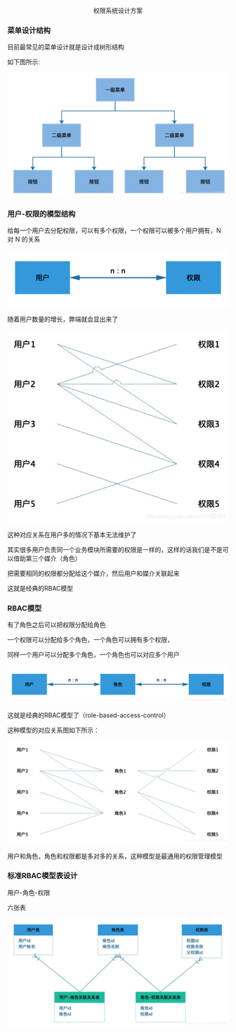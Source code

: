 <center> 权限系统设计方案</center >



### 菜单设计结构

目前最常见的菜单设计就是设计成树形结构

如下图所示:

![](img\菜单结构.webp)



### 用户-权限的模型结构

给每一个用户去分配权限，可以有多个权限，一个权限可以被多个用户拥有，N 对 N 的关系

![](img\用户-权限的模型结构.png)



随着用户数量的增长，弊端就会显出来了

![](img\用户-权限的模型结构-弊端.webp)



这种对应关系在用户多的情况下基本无法维护了

其实很多用户负责同一个业务模块所需要的权限是一样的，这样的话我们是不是可以借助第三个媒介（角色）

把需要相同的权限都分配给这个媒介，然后用户和媒介关联起来

这就是经典的RBAC模型



### RBAC模型

有了角色之后可以把权限分配给角色

一个权限可以分配给多个角色，一个角色可以拥有多个权限，

同样一个用户可以分配多个角色，一个角色也可以对应多个用户

![](img\RBAC模型关系图.png)

这就是经典的RBAC模型了（role-based-access-control）



这种模型的对应关系图如下所示：

![](img\RBAC模型关系图2.png)



用户和角色，角色和权限都是多对多的关系，这种模型是最通用的权限管理模型





### 标准RBAC模型表设计

用户-角色-权限

六张表

![](img\RBAC模型表设计.webp)

































































